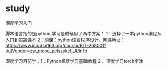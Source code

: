 # study
深度学习入门

脚本语言指的是python,学习是时候用了两中方案：
                                1：选择了一本python编程从入门到实践课本
                                2：网课：python语言程序设计，网课地址：https://www.icourse163.org/course/BIT-268001?outVendor=zw_mooc_pclszykctj_#/info
 
 深度学习目前学：1：Python机器学习基础教程
               2： 深度学习torch李沐
